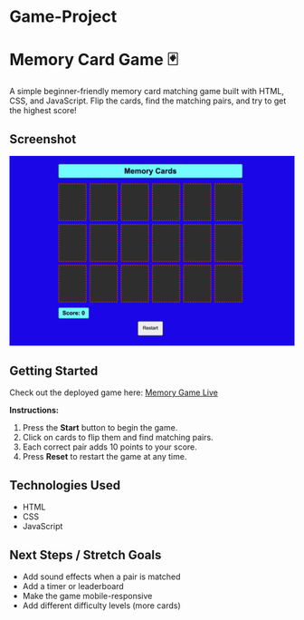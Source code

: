 # Game-Project
# Memory Card Game 🃏

A simple beginner-friendly memory card matching game built with HTML, CSS, and JavaScript. Flip the cards, find the matching pairs, and try to get the highest score!

## Screenshot
![Screenshot of the game](./Memory-Card.png)  

## Getting Started
Check out the deployed game here: [Memory Game Live](https://github.com/VukaleV/Game-Project)

**Instructions:**
1. Press the **Start** button to begin the game.
2. Click on cards to flip them and find matching pairs.
3. Each correct pair adds 10 points to your score.
4. Press **Reset** to restart the game at any time.

## Technologies Used
- HTML
- CSS
- JavaScript

## Next Steps / Stretch Goals
- Add sound effects when a pair is matched
- Add a timer or leaderboard
- Make the game mobile-responsive
- Add different difficulty levels (more cards)
